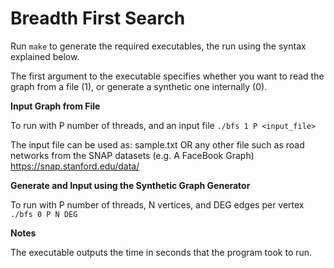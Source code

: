 Breadth First Search
==================

Run ```make``` to generate the required executables, the run using the syntax explained below.

The first argument to the executable specifies whether you want to read the graph from a file (1), or generate a synthetic one internally (0).

**Input Graph from File**

To run with P number of threads, and an input file 
   ```./bfs 1 P <input_file>```

The input file can be used as: sample.txt OR any other file such as road networks from the SNAP datasets (e.g. A FaceBook Graph) https://snap.stanford.edu/data/

**Generate and Input using the Synthetic Graph Generator**

To run with P number of threads, N vertices, and DEG edges per vertex
   ```./bfs 0 P N DEG```

**Notes**

The executable outputs the time in seconds that the program took to run.
